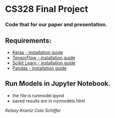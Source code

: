 # CS328 Final Project
### Code that for our paper and presentation.
## Requirements:
* [Keras - installation guide](https://keras.io)
* [TensorFlow  - installation guide](https://www.tensorflow.org/install)
* [Scikit Learn - installation guide](https://scikit-learn.org/stable/install.html)
* [Pandas - installation guide](https://pandas.pydata.org/pandas-docs/stable/install.html)


## Run Models in Jupyter Notebook.
* the file is runmodel.ipynd
* saved results are in runmodels.html

*Kelsey Krantz*
*Cole Schiffer*
